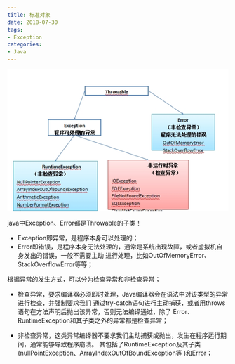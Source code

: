 ```yaml
---
title: 标准对象
date: 2018-07-30
tags:
- Exception
categories:
- Java
---
```


![image](/images/exception.jpg)

java中Exception、Error都是Throwable的子类！

- Exception即异常，是程序本身可以处理的；
- Error即错误，是程序本身无法处理的，通常是系统出现故障，或者虚拟机自身发出的错误，一般不需要主动
进行处理，比如OutOfMemoryError、StackOverflowError等等；

根据异常的发生方式，可以分为检查异常和非检查异常；

- 检查异常，要求编译器必须即时处理，Java编译器会在语法中对该类型的异常进行检查，并强制要求我们
通过try-catch语句进行主动捕获，或者用throws语句在方法声明后抛出该异常，否则无法编译通过，除了
Error、RuntimeException和其子类之外的异常都是检查异常；

- 非检查异常，这类异常编译器不要求我们主动捕获或抛出，发生在程序运行期间，通常能够导致程序崩溃。
其包括了RuntimeException及其子类(nullPointException、ArrayIndexOutOfBoundException等
)和Error；
